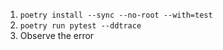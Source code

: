 1. `poetry install --sync --no-root --with=test`
2. `poetry run pytest --ddtrace`
3. Observe the error
